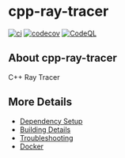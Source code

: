 # cpp-ray-tracer

[![ci](https://github.com/mihaescuvlad/cpp-ray-tracer/actions/workflows/ci.yml/badge.svg)](https://github.com/mihaescuvlad/cpp-ray-tracer/actions/workflows/ci.yml)
[![codecov](https://codecov.io/gh/mihaescuvlad/cpp-ray-tracer/branch/main/graph/badge.svg)](https://codecov.io/gh/mihaescuvlad/cpp-ray-tracer)
[![CodeQL](https://github.com/mihaescuvlad/cpp-ray-tracer/actions/workflows/codeql-analysis.yml/badge.svg)](https://github.com/mihaescuvlad/cpp-ray-tracer/actions/workflows/codeql-analysis.yml)

## About cpp-ray-tracer
C++ Ray Tracer


## More Details

 * [Dependency Setup](README_dependencies.md)
 * [Building Details](README_building.md)
 * [Troubleshooting](README_troubleshooting.md)
 * [Docker](README_docker.md)
